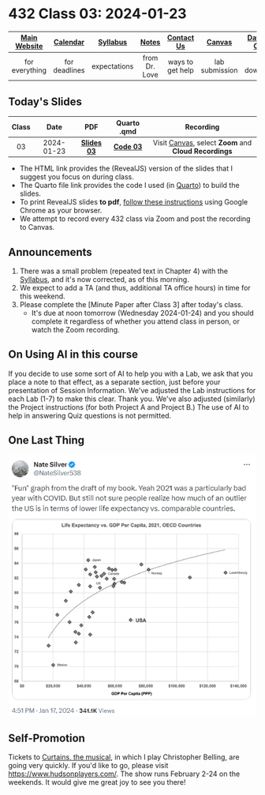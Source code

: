 # 432 Class 03: 2024-01-23

[Main Website](https://thomaselove.github.io/432-2024/) | [Calendar](https://thomaselove.github.io/432-2024/calendar.html) | [Syllabus](https://thomaselove.github.io/432-syllabus-2024/) | [Notes](https://thomaselove.github.io/432-notes/) | [Contact Us](https://thomaselove.github.io/432-2024/contact.html) | [Canvas](https://canvas.case.edu) | [Data and Code](https://github.com/THOMASELOVE/432-data) | [Sources](https://github.com/THOMASELOVE/432-classes-2024/tree/main/sources)
:-----------: | :--------------: | :----------: | :---------: | :-------------: | :-----------: | :------------: |:------:
for everything | for deadlines | expectations | from Dr. Love | ways to get help | lab submission | for downloads | to read

## Today's Slides

Class | Date | PDF | Quarto .qmd | Recording
:---: | :--------: | :------: | :------: | :-------------:
03 | 2024-01-23 | **[Slides 03](https://thomaselove.github.io/432-slides-2024/slides03.html)** | **[Code 03](https://github.com/THOMASELOVE/432-slides-2024/blob/main/slides03.qmd)** | Visit [Canvas](https://canvas.case.edu/), select **Zoom** and **Cloud Recordings**

- The HTML link provides the (RevealJS) version of the slides that I suggest you focus on during class.
- The Quarto file link provides the code I used (in [Quarto](https://quarto.org/)) to build the slides.
- To print RevealJS slides **to pdf**, [follow these instructions](https://quarto.org/docs/presentations/revealjs/presenting.html#print-to-pdf) using Google Chrome as your browser.
- We attempt to record every 432 class via Zoom and post the recording to Canvas.

## Announcements

1. There was a small problem (repeated text in Chapter 4) with the [Syllabus](https://thomaselove.github.io/432-syllabus-2024/), and it's now corrected, as of this morning.
2. We expect to add a TA (and thus, additional TA office hours) in time for this weekend.
3. Please complete the [Minute Paper after Class 3] after today's class.
    - It's due at noon tomorrow (Wednesday 2024-01-24) and you should complete it regardless of whether you attend class in person, or watch the Zoom recording.

## On Using AI in this course

If you decide to use some sort of AI to help you with a Lab, we ask that you place a note to that effect, as a separate section, just before your presentation of Session Information. We've adjusted the Lab instructions for each Lab (1-7) to make this clear. Thank you. We've also adjusted (similarly) the Project instructions (for both Project A and Project B.) The use of AI to help in answering Quiz questions is not permitted.

## One Last Thing

![](figures/silver_2024-01-17.png)

## Self-Promotion

Tickets to [Curtains, the musical](https://www.hudsonplayers.com/now-playing), in which I play Christopher Belling, are going very quickly. If you'd like to go, please visit <https://www.hudsonplayers.com/>. The show runs February 2-24 on the weekends. It would give me great joy to see you there!
